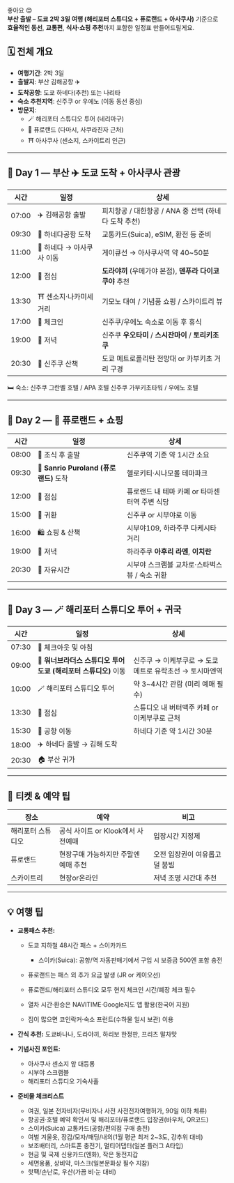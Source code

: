 좋아요 😊  
**부산 출발 – 도쿄 2박 3일 여행 (해리포터 스튜디오 + 퓨로랜드 + 아사쿠사)** 기준으로  
**효율적인 동선**, **교통편**, **식사·쇼핑 추천**까지 포함한 일정표 만들어드릴게요.


## 🗓 **전체 개요**

- **여행기간**: 2박 3일
- **출발지**: 부산 김해공항 ✈️
- **도착공항**: 도쿄 하네다(추천) 또는 나리타
- **숙소 추천지역**: 신주쿠 or 우에노 (이동 동선 중심)
- **방문지**:
    - 🪄 해리포터 스튜디오 투어 (네리마구)
    - 🎀 퓨로랜드 (다마시, 사쿠라진자 근처)
    - ⛩ 아사쿠사 (센소지, 스카이트리 인근)

---

## 📅 **Day 1 — 부산 ✈️ 도쿄 도착 + 아사쿠사 관광**

|시간|일정|상세|
|---|---|---|
|07:00|✈️ 김해공항 출발|피치항공 / 대한항공 / ANA 중 선택 (하네다 도착 추천)|
|09:30|🛬 하네다공항 도착|교통카드(Suica), eSIM, 환전 등 준비|
|11:00|🚆 하네다 → 아사쿠사 이동|게이큐선 → 아사쿠사역 약 40~50분|
|12:00|🍜 점심|**도라야끼** (우메가야 본점), **덴푸라 다이코쿠야** 추천|
|13:30|⛩ 센소지·나카미세 거리|기모노 대여 / 기념품 쇼핑 / 스카이트리 뷰|
|17:00|🏨 체크인|신주쿠/우에노 숙소로 이동 후 휴식|
|19:00|🍣 저녁|신주쿠 **우오타미** / **스시잔마이** / **토리키조쿠**|
|20:30|🌃 신주쿠 산책|도쿄 메트로폴리탄 전망대 or 카부키초 거리 구경|

🛏 숙소: 신주쿠 그란벨 호텔 / APA 호텔 신주쿠 가부키초타워 / 우에노 호텔

---

## 📅 **Day 2 — 🎀 퓨로랜드 + 쇼핑**

|시간|일정|상세|
|---|---|---|
|08:00|🍱 조식 후 출발|신주쿠역 기준 약 1시간 소요|
|09:30|🎀 **Sanrio Puroland (퓨로랜드)** 도착|헬로키티·시나모롤 테마파크|
|12:00|🍔 점심|퓨로랜드 내 테마 카페 or 타마센터역 주변 식당|
|15:00|🚆 귀환|신주쿠 or 시부야로 이동|
|16:00|🛍 쇼핑 & 산책|시부야109, 하라주쿠 다케시타 거리|
|19:00|🍜 저녁|하라주쿠 **아후리 라멘**, **이치란**|
|20:30|🌃 자유시간|시부야 스크램블 교차로·스타벅스 뷰 / 숙소 귀환|

---

## 📅 **Day 3 — 🪄 해리포터 스튜디오 투어 + 귀국**

| 시간    | 일정                                      | 상세                               |
| ----- | --------------------------------------- | -------------------------------- |
| 07:30 | 🍱 체크아웃 및 아침                            |                                  |
| 09:00 | 🚆 **워너브라더스 스튜디오 투어 도쿄 (해리포터 스튜디오)** 이동 | 신주쿠 → 이케부쿠로 → 도쿄메트로 유락초선 → 토시마엔역 |
| 10:00 | 🪄 해리포터 스튜디오 투어                         | 약 3~4시간 관람 (미리 예매 필수)            |
| 13:30 | 🍛 점심                                   | 스튜디오 내 버터맥주 카페 or 이케부쿠로 근처       |
| 15:30 | 🚆 공항 이동                                | 하네다 기준 약 1시간 30분                 |
| 18:00 | ✈️ 하네다 출발 → 김해 도착                       |                                  |
| 20:30 | 🏠 부산 귀가                                |                                  |

---

## 🎫 티켓 & 예약 팁

|장소|예약|비고|
|---|---|---|
|해리포터 스튜디오|공식 사이트 or Klook에서 사전예매|입장시간 지정제|
|퓨로랜드|현장구매 가능하지만 주말엔 예매 추천|오전 입장권이 여유롭고 덜 붐빔|
|스카이트리|현장or온라인|저녁 조명 시간대 추천|

---

## 💡 여행 팁

- **교통패스 추천:**
    
    - 도쿄 지하철 48시간 패스 + 스이카카드
	    - 스이카(Suica): 공항/역 자동판매기에서 구입 시 보증금 500엔 포함 충전
        
    - 퓨로랜드는 패스 외 추가 요금 발생 (JR or 케이오선)
	- 퓨로랜드/해리포터 스튜디오 모두 현지 체크인 시간/폐장 체크 필수
		
	- 열차 시간·환승은 NAVITIME·Google지도 앱 활용(한국어 지원)
	- 짐이 많으면 코인락커·숙소 프런트(수하물 일시 보관) 이용
	
- **간식 추천:** 도쿄바나나, 도라야끼, 하리보 한정판, 프리츠 말차맛
    
- **기념사진 포인트:**
    
    - 아사쿠사 센소지 앞 대등롱
    - 시부야 스크램블
    - 해리포터 스튜디오 기숙사홀
	
- **준비물 체크리스트**
	
	- 여권, 일본 전자비자(무비자나 사전 사전전자여행허가, 90일 이하 체류)
	- 항공권·호텔 예약 확인서 및 해리포터/퓨로랜드 입장권(바우처, QR코드)
	- 스이카(Suica) 교통카드(공항/편의점 구매 충전)
	- 여벌 겨울옷, 장갑/모자/패딩/내의(1월 평균 최저 2~3도, 강추위 대비)
	- 보조배터리, 스마트폰 충전기, 멀티어댑터(일본 플러그 A타입)
	- 현금 및 국제 신용카드(엔화), 작은 동전지갑
	- 세면용품, 상비약, 마스크(일본문화상 필수 지참)
	- 핫팩/손난로, 우산(가끔 비·눈 대비)


